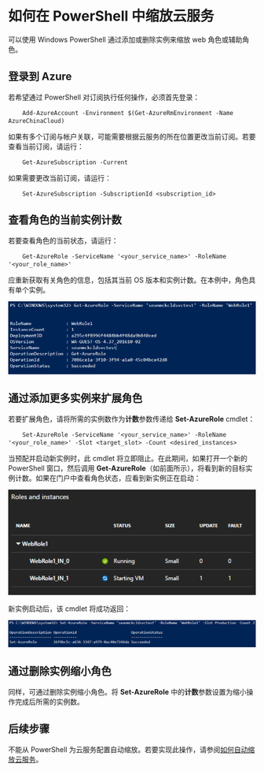 <properties
    pageTitle="在 Windows PowerShell 中缩放 Azure 云服务 | Azure"
    description="（经典）了解如何使用 PowerShell 在 Azure 中缩放 web 角色或辅助角色。"
    services="cloud-services"
    documentationcenter=""
    author="seanmck"
    manager="timlt"
    editor="" />  

<tags
    ms.assetid="ee37dd8c-6714-4c61-adb8-03d6bbf76c9a"
    ms.service="cloud-services"
    ms.workload="tbd"
    ms.tgt_pltfrm="na"
    ms.devlang="na"
    ms.topic="article"
    ms.date="12/01/2016"
    wacn.date="01/03/2017"
    ms.author="seanmck" />  


# 如何在 PowerShell 中缩放云服务

可以使用 Windows PowerShell 通过添加或删除实例来缩放 web 角色或辅助角色。

## 登录到 Azure

若希望通过 PowerShell 对订阅执行任何操作，必须首先登录：


		Add-AzureAccount -Environment $(Get-AzureRmEnvironment -Name AzureChinaCloud)


如果有多个订阅与帐户关联，可能需要根据云服务的所在位置更改当前订阅。若要查看当前订阅，请运行：


		Get-AzureSubscription -Current


如果需要更改当前订阅，请运行：


		Set-AzureSubscription -SubscriptionId <subscription_id>


## 查看角色的当前实例计数

若要查看角色的当前状态，请运行：


		Get-AzureRole -ServiceName '<your_service_name>' -RoleName '<your_role_name>'


应重新获取有关角色的信息，包括其当前 OS 版本和实例计数。在本例中，角色具有单个实例。

![有关角色的信息](./media/cloud-services-how-to-scale-powershell/get-azure-role.PNG)  


## 通过添加更多实例来扩展角色

若要扩展角色，请将所需的实例数作为**计数**参数传递给 **Set-AzureRole** cmdlet：


		Set-AzureRole -ServiceName '<your_service_name>' -RoleName '<your_role_name>' -Slot <target_slot> -Count <desired_instances>


当预配并启动新实例时，此 cmdlet 将立即阻止。在此期间，如果打开一个新的 PowerShell 窗口，然后调用 **Get-AzureRole**（如前面所示），将看到新的目标实例计数。如果在门户中查看角色状态，应看到新实例正在启动：

![VM 实例正在门户中启动](./media/cloud-services-how-to-scale-powershell/role-instance-starting.PNG)  


新实例启动后，该 cmdlet 将成功返回：

![角色实例增加成功](./media/cloud-services-how-to-scale-powershell/set-azure-role-success.PNG)  


## 通过删除实例缩小角色

同样，可通过删除实例缩小角色。将 **Set-AzureRole** 中的**计数**参数设置为缩小操作完成后所需的实例数。

## 后续步骤

不能从 PowerShell 为云服务配置自动缩放。若要实现此操作，请参阅[如何自动缩放云服务](/documentation/articles/cloud-services-how-to-scale/)。

<!---HONumber=Mooncake_1226_2016-->